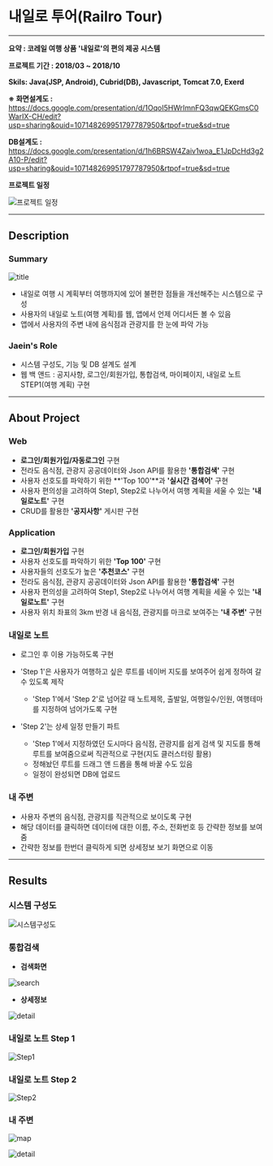 # 내일로 투어(Railro Tour)

------

**요약 : 코레일 여행 상품 '내일로'의 편의 제공 시스템**

**프로젝트 기간 : 2018/03 ~ 2018/10**

**Skils: Java(JSP, Android), Cubrid(DB), Javascript, Tomcat 7.0, Exerd**

**※ 화면설계도 :** https://docs.google.com/presentation/d/1OqoI5HWrImnFQ3qwQEKGmsC0WarIX-CH/edit?usp=sharing&ouid=107148269951797787950&rtpof=true&sd=true

**DB설계도 :** https://docs.google.com/presentation/d/1h6BRSW4Zaiv1woa_E1JpDcHd3g2A10-P/edit?usp=sharing&ouid=107148269951797787950&rtpof=true&sd=true

**프로젝트 일정**

![프로젝트 일정](https://user-images.githubusercontent.com/87848564/160341350-4d375d7c-1823-48fe-b9d7-6a8fb3723cbd.png)

---

## Description



### Summary

![title](https://user-images.githubusercontent.com/87848564/160341975-e837a3bb-cfe5-43e4-bc71-39ccde874c5d.JPG)

- 내일로 여행 시 계획부터 여행까지에 있어 불편한 점들을 개선해주는 시스템으로 구성
- 사용자의 내일로 노트(여행 계획)를 웹, 앱에서 언제 어디서든 볼 수 있음
- 앱에서 사용자의 주변 내에 음식점과 관광지를 한 눈에 파악 가능



### Jaein's Role

- 시스템 구성도, 기능 및 DB 설계도 설계
- 웹 백 앤드 : 공지사항, 로그인/회원가입, 통합검색, 마이페이지, 내일로 노트 STEP1(여행 계획) 구현



---

## About Project



### Web

- **로그인/회원가입/자동로그인** 구현
- 전라도 음식점, 관광지 공공데이터와 Json API를 활용한 **'통합검색'** 구현
- 사용자 선호도를 파악하기 위한 **'Top 100'**과 **'실시간 검색어'** 구현
- 사용자 편의성을 고려하여 Step1, Step2로 나누어서 여행 계획을 세울 수 있는 **'내일로노트'** 구현
- CRUD를 활용한 **'공지사항'** 게시판 구현



### Application

- **로그인/회원가입** 구현
- 사용자 선호도를 파악하기 위한 **'Top 100'** 구현
- 사용자들의 선호도가 높은 **'추천코스'** 구현
- 전라도 음식점, 관광지 공공데이터와 Json API를 활용한 **'통합검색'** 구현
- 사용자 편의성을 고려하여 Step1, Step2로 나누어서 여행 계획을 세울 수 있는 **'내일로노트'** 구현
- 사용자 위치 좌표의 3km 반경 내 음식점, 관광지를 마크로 보여주는 **'내 주변'** 구현



### 내일로 노트

- 로그인 후 이용 가능하도록 구현
- 'Step 1'은 사용자가 여행하고 싶은 루트를 네이버 지도를 보여주어 쉽게 정하여 갈 수 있도록 제작
  - 'Step 1'에서 'Step 2'로 넘어갈 때 노트제목, 출발일, 여행일수/인원, 여행테마를 지정하여 넘어가도록 구현

- 'Step 2'는 상세 일정 만들기 파트
  - 'Step 1'에서 지정하였던 도시마다 음식점, 관광지를 쉽게 검색 및 지도를 통해 루트를 보여줌으로써 직관적으로 구현(지도 클러스터링 활용)
  - 정해놨던 루트를 드래그 앤 드롭을 통해 바꿀 수도 있음
  - 일정이 완성되면 DB에 업로드  




### 내 주변

- 사용자 주변의 음식점, 관광지를 직관적으로 보이도록 구현
- 해당 데이터를 클릭하면 데이터에 대한 이름, 주소, 전화번호 등 간략한 정보를 보여줌
- 간략한 정보를 한번더 클릭하게 되면 상세정보 보기 화면으로 이동

 

---

## Results

### 시스템 구성도

![시스템구성도](https://user-images.githubusercontent.com/87848564/160342081-e4138982-84b3-4532-96ec-85b6b0f2a5e1.png)





### 통합검색

- **검색화면**

![search](https://user-images.githubusercontent.com/87848564/160345008-9507d89b-6886-4cf9-b582-6ddffd7abf8f.gif)


- **상세정보**

![detail](https://user-images.githubusercontent.com/87848564/160346907-bbc63645-3286-41b2-9d22-4ebe906442d1.gif)





### 내일로 노트 Step 1

![Step1](https://user-images.githubusercontent.com/87848564/160348912-4370dacd-1d66-4c41-a9ec-a9d8f3a96167.gif)



### 내일로 노트 Step 2

![Step2](https://user-images.githubusercontent.com/87848564/160349114-a0893e2b-8092-4495-b017-e48247e55e9b.gif)



### 내 주변

![map](https://user-images.githubusercontent.com/87848564/160349614-cc11df13-a32b-4e94-bf43-487cad13b9ae.JPG)


![detail](https://user-images.githubusercontent.com/87848564/160349885-d8c22438-0dd4-434a-85b0-b65dd1a4616e.JPG)
